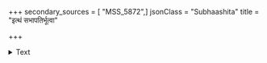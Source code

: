 +++
secondary_sources = [ "MSS_5872",]
jsonClass = "Subhaashita"
title = "इत्थं सभापतिर्भूत्वा"

+++

<details><summary>Text</summary>

इत्थं सभापतिर्भूत्वा यः काव्यानि परीक्षते।  
यशस् तस्य जगद्व्यापि स सुखी तत्र तत्र च॥
</details>
